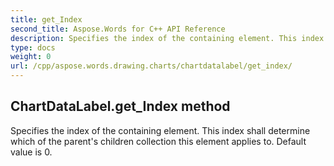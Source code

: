```yaml
---
title: get_Index
second_title: Aspose.Words for C++ API Reference
description: Specifies the index of the containing element. This index shall determine which of the parent's children collection this element applies to. Default value is 0. 
type: docs
weight: 0
url: /cpp/aspose.words.drawing.charts/chartdatalabel/get_index/
---
```

## ChartDataLabel.get_Index method


Specifies the index of the containing element. This index shall determine which of the parent's children collection this element applies to. Default value is 0. 

